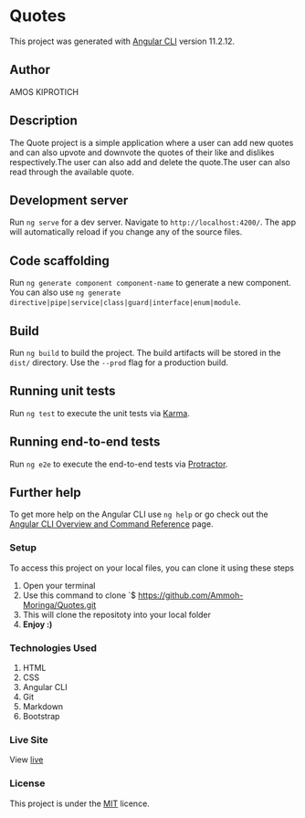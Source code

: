 # Quotes

This project was generated with [Angular CLI](https://github.com/angular/angular-cli) version 11.2.12.

## Author
AMOS KIPROTICH

## Description
The Quote project is a simple application where a user can add new quotes and can also upvote and downvote the quotes of their like and dislikes respectively.The user can also add and delete the quote.The user can also read through the available quote.
## Development server

Run `ng serve` for a dev server. Navigate to `http://localhost:4200/`. The app will automatically reload if you change any of the source files.

## Code scaffolding

Run `ng generate component component-name` to generate a new component. You can also use `ng generate directive|pipe|service|class|guard|interface|enum|module`.

## Build

Run `ng build` to build the project. The build artifacts will be stored in the `dist/` directory. Use the `--prod` flag for a production build.

## Running unit tests

Run `ng test` to execute the unit tests via [Karma](https://karma-runner.github.io).

## Running end-to-end tests

Run `ng e2e` to execute the end-to-end tests via [Protractor](http://www.protractortest.org/).

## Further help

To get more help on the Angular CLI use `ng help` or go check out the [Angular CLI Overview and Command Reference](https://angular.io/cli) page.

### Setup
To access this project on your local files, you can clone it using these steps
1. Open your terminal
1. Use this command to clone `$ https://github.com/Ammoh-Moringa/Quotes.git
1. This will clone the repositoty into your local folder
1. __Enjoy :)__
### Technologies Used
1. HTML
2. CSS
3. Angular CLI
4. Git
5. Markdown
6. Bootstrap
### Live Site
View [live](https://ammoh-moringa.github.io/Quotes/)
### License
This project is under the  [MIT](license) licence.
